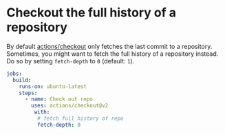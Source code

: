 # Checkout the full history of a repository

By default [actions/checkout](https://github.com/actions/checkout) only fetches the last commit to a repository. Sometimes, you might want to fetch the full history of a repository instead. Do so by setting `fetch-depth` to `0` (default: `1`).

```yml
jobs:
  build:
    runs-on: ubuntu-latest
    steps:
      - name: Check out repo
        uses: actions/checkout@v2
         with:
          # fetch full history of repo
          fetch-depth: 0
```
